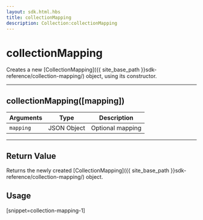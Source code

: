 ```yaml
---
layout: sdk.html.hbs
title: collectionMapping
description: Collection:collectionMapping
---
```

  

# collectionMapping
Creates a new [CollectionMapping]({{ site_base_path }}sdk-reference/collection-mapping/) object, using its constructor.

---

## collectionMapping([mapping])

| Arguments | Type | Description |
|---------------|---------|----------------------------------------|
| ``mapping`` | JSON Object | Optional mapping |

---

## Return Value

Returns the newly created [CollectionMapping]({{ site_base_path }}sdk-reference/collection-mapping/) object.

## Usage

[snippet=collection-mapping-1]
